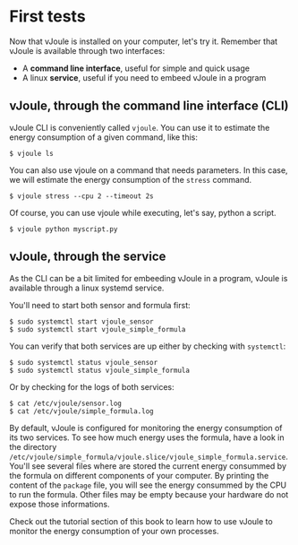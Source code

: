 # First tests

Now that vJoule is installed on your computer, let's try it. Remember that vJoule is available through two interfaces:
- A **command line interface**, useful for simple and quick usage
- A linux **service**, useful if you need to embeed vJoule in a program

## vJoule, through the command line interface (CLI)
vJoule CLI is conveniently called `vjoule`. You can use it to estimate the energy consumption of a given command, like this: 

```
$ vjoule ls
```

You can also use vjoule on a command that needs parameters. In this case, we will estimate the energy consumption of the `stress` command.

```
$ vjoule stress --cpu 2 --timeout 2s
```

Of course, you can use vjoule while executing, let's say, python a script.

```
$ vjoule python myscript.py
```

## vJoule, through the service
As the CLI can be a bit limited for embeeding vJoule in a program, vJoule is available through a linux systemd service.

You'll need to start both sensor and formula first: 
```
$ sudo systemctl start vjoule_sensor
$ sudo systemctl start vjoule_simple_formula
```

You can verify that both services are up either by checking with `systemctl`:
```
$ sudo systemctl status vjoule_sensor
$ sudo systemctl status vjoule_simple_formula
```
Or by checking for the logs of both services:
```
$ cat /etc/vjoule/sensor.log
$ cat /etc/vjoule/simple_formula.log
```

By default, vJoule is configured for monitoring the energy consumption of its two services. To see how much energy uses the formula, have a look in the directory `/etc/vjoule/simple_formula/vjoule.slice/vjoule_simple_formula.service`. You'll see several files where are stored the current energy consummed by the formula on different components of your computer. By printing the content of the `package` file, you will see the energy consummed by the CPU to run the formula. Other files may be empty because your hardware do not expose those informations. 

Check out the tutorial section of this book to learn how to use vJoule to monitor the energy consumption of your own processes.